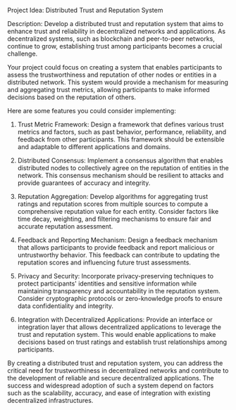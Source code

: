 
Project Idea: Distributed Trust and Reputation System

Description:
Develop a distributed trust and reputation system that aims to enhance trust and reliability in decentralized networks and applications. As decentralized systems, such as blockchain and peer-to-peer networks, continue to grow, establishing trust among participants becomes a crucial challenge.

Your project could focus on creating a system that enables participants to assess the trustworthiness and reputation of other nodes or entities in a distributed network. This system would provide a mechanism for measuring and aggregating trust metrics, allowing participants to make informed decisions based on the reputation of others.

Here are some features you could consider implementing:

1. Trust Metric Framework: Design a framework that defines various trust metrics and factors, such as past behavior, performance, reliability, and feedback from other participants. This framework should be extensible and adaptable to different applications and domains.

2. Distributed Consensus: Implement a consensus algorithm that enables distributed nodes to collectively agree on the reputation of entities in the network. This consensus mechanism should be resilient to attacks and provide guarantees of accuracy and integrity.

3. Reputation Aggregation: Develop algorithms for aggregating trust ratings and reputation scores from multiple sources to compute a comprehensive reputation value for each entity. Consider factors like time decay, weighting, and filtering mechanisms to ensure fair and accurate reputation assessment.

4. Feedback and Reporting Mechanism: Design a feedback mechanism that allows participants to provide feedback and report malicious or untrustworthy behavior. This feedback can contribute to updating the reputation scores and influencing future trust assessments.

5. Privacy and Security: Incorporate privacy-preserving techniques to protect participants' identities and sensitive information while maintaining transparency and accountability in the reputation system. Consider cryptographic protocols or zero-knowledge proofs to ensure data confidentiality and integrity.

6. Integration with Decentralized Applications: Provide an interface or integration layer that allows decentralized applications to leverage the trust and reputation system. This would enable applications to make decisions based on trust ratings and establish trust relationships among participants.

By creating a distributed trust and reputation system, you can address the critical need for trustworthiness in decentralized networks and contribute to the development of reliable and secure decentralized applications. The success and widespread adoption of such a system depend on factors such as the scalability, accuracy, and ease of integration with existing decentralized infrastructures.